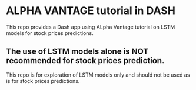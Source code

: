# ALPHA VANTAGE tutorial in DASH
This repo provides a Dash app using ALpha Vantage tutorial on LSTM models for stock prices predictions.

## The use of LSTM models alone is NOT recommended for stock prices prediction. 
This repo is for exploration of LSTM models only and should not be used as is for stock prices predictions.
